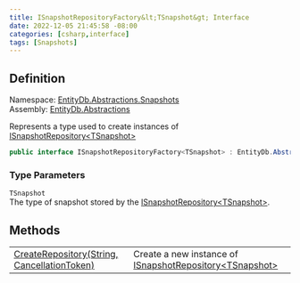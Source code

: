 ```yaml
---
title: ISnapshotRepositoryFactory&lt;TSnapshot&gt; Interface
date: 2022-12-05 21:45:58 -08:00
categories: [csharp,interface]
tags: [Snapshots]
---
```


## Definition
Namespace: <a href='/posts/csharp.namespace.entitydb.abstractions.snapshots/'>EntityDb.Abstractions.Snapshots</a><br />
Assembly: <a href='/posts/csharp.assembly.entitydb.abstractions/'>EntityDb.Abstractions</a><br />

Represents a type used to create instances of <a href='/posts/csharp.interface.entitydb.abstractions.snapshots.isnapshotrepository-1/'>ISnapshotRepository&lt;TSnapshot&gt;</a>
```cs
public interface ISnapshotRepositoryFactory<TSnapshot> : EntityDb.Abstractions.Disposables.IDisposableResource, System.IDisposable, System.IAsyncDisposable
```
### Type Parameters
`TSnapshot`<br />The type of snapshot stored by the <a href='/posts/csharp.interface.entitydb.abstractions.snapshots.isnapshotrepository-1/'>ISnapshotRepository&lt;TSnapshot&gt;</a>.
## Methods
<table><tr><td><!--/posts/csharp.notimplemented.entitydb.abstractions.snapshots.isnapshotrepositoryfactory-1.createrepository/--><a href='#'>CreateRepository(String, CancellationToken)</a></td><td>
Create a new instance of <a href='/posts/csharp.interface.entitydb.abstractions.snapshots.isnapshotrepository-1/'>ISnapshotRepository&lt;TSnapshot&gt;</a></td></tr></table>
